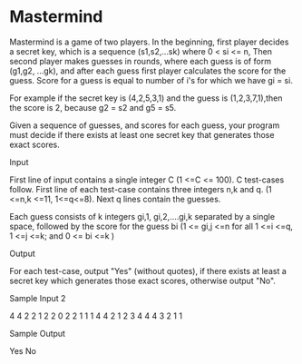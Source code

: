 Mastermind
==========

Mastermind is a game of two players. 
In the beginning, first player decides a secret key, which is a sequence (s1,s2,...sk) where 0 < si <= n, 
Then second player makes guesses in rounds, where each guess is of form (g1,g2, ...gk), and after each guess first player calculates the score for the guess. Score for a guess is equal to number of i's for which we have gi = si.

For example if the secret key is (4,2,5,3,1) and the guess is (1,2,3,7,1),then the score is 2, because
g2 = s2 and g5 = s5. 

Given a sequence of guesses, and scores for each guess, your program must decide if there exists at least one secret key that generates those exact scores.

Input

First line of input contains a single integer C (1 <=C <= 100). C test-cases follow. First line of each test-case contains three integers n,k and q. (1 <=n,k <=11, 1<=q<=8). Next q lines contain the guesses.

Each guess consists of k integers gi,1, gi,2,....gi,k separated by a single space, followed by the score for the guess bi (1 <= gi,j <=n for all 1 <=i <=q, 1 <=j <=k; and 0 <= bi <=k )

Output

For each test-case, output "Yes" (without quotes), if there exists at least a secret key which generates those exact scores, otherwise output "No".

Sample Input
2

4 4 2
2 1 2 2 0
2 2 1 1 1
4 4 2
1 2 3 4 4
4 3 2 1 1

Sample Output

Yes 
No
